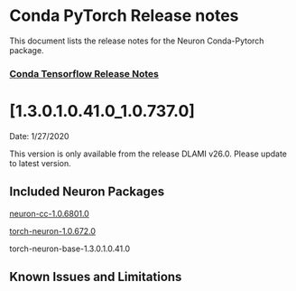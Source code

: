 # Conda PyTorch Release notes

This document lists the release notes for the Neuron Conda-Pytorch package.

### [Conda Tensorflow Release Notes](../tensorflow-neuron.md)

# [1.3.0.1.0.41.0_1.0.737.0]

Date: 1/27/2020

This version is only available from the release DLAMI v26.0. Please update to latest version.

## Included Neuron Packages

[neuron-cc-1.0.6801.0](../neuron-cc.md#1068010)

[torch-neuron-1.0.672.0](../torch-neuron.md#106720)

torch-neuron-base-1.3.0.1.0.41.0

## Known Issues and Limitations
